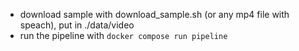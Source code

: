 - download sample with download_sample.sh (or any mp4 file with speach), put in ./data/video
- run the pipeline with `docker compose run pipeline`
